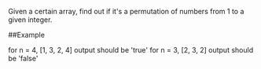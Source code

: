 Given a certain array, find out if it's a permutation of numbers from 1 to a given integer.

##Example

for n = 4, [1, 3, 2, 4] output should be 'true'
for n = 3, [2, 3, 2] output should be 'false'
